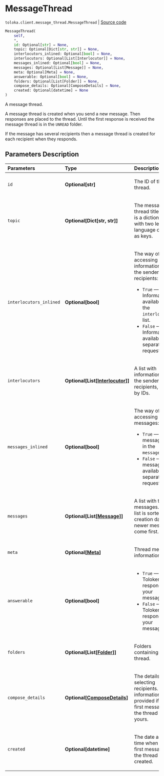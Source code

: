 # MessageThread
`toloka.client.message_thread.MessageThread` | [Source code](https://github.com/Toloka/toloka-kit/blob/v1.2.0.post1/src/client/message_thread.py#L77)

```python
MessageThread(
    self,
    *,
    id: Optional[str] = None,
    topic: Optional[Dict[str, str]] = None,
    interlocutors_inlined: Optional[bool] = None,
    interlocutors: Optional[List[Interlocutor]] = None,
    messages_inlined: Optional[bool] = None,
    messages: Optional[List[Message]] = None,
    meta: Optional[Meta] = None,
    answerable: Optional[bool] = None,
    folders: Optional[List[Folder]] = None,
    compose_details: Optional[ComposeDetails] = None,
    created: Optional[datetime] = None
)
```

A message thread.


A message thread is created when you send a new message. Then responses are placed to the thread.
Until the first response is received the message thread is in the `UNREAD` folder.

If the message has several recipients then a message thread is created for each recipient when they responds.

## Parameters Description

| Parameters | Type | Description |
| :----------| :----| :-----------|
`id`|**Optional\[str\]**|<p>The ID of the thread.</p>
`topic`|**Optional\[Dict\[str, str\]\]**|<p>The message thread title. `topic` is a dictionary with two letter language codes as keys.</p>
`interlocutors_inlined`|**Optional\[bool\]**|<p>The way of accessing information about the sender and recipients:</p> <ul> <li>`True` — Information is available in the `interlocutors` list.</li> <li>`False` — Information is available on a separate request.</li> </ul>
`interlocutors`|**Optional\[List\[[Interlocutor](toloka.client.message_thread.Interlocutor.md)\]\]**|<p>A list with information about the sender and recipients, sorted by IDs.</p>
`messages_inlined`|**Optional\[bool\]**|<p>The way of accessing messages:</p> <ul> <li>`True` — The messages are in the `messages` list.</li> <li>`False` — The messages are available on a separate request.</li> </ul>
`messages`|**Optional\[List\[[Message](toloka.client.message_thread.MessageThread.Message.md)\]\]**|<p>A list with thread messages. The list is sorted by creation date: newer messages come first.</p>
`meta`|**Optional\[[Meta](toloka.client.message_thread.MessageThread.Meta.md)\]**|<p>Thread meta information.</p>
`answerable`|**Optional\[bool\]**|<ul> <li>`True` — Tolokers can respond to your messages.</li> <li>`False` — Tolokers can&#x27;t respond to your messages.</li> </ul>
`folders`|**Optional\[List\[[Folder](toloka.client.message_thread.Folder.md)\]\]**|<p>Folders containing the thread.</p>
`compose_details`|**Optional\[[ComposeDetails](toloka.client.message_thread.MessageThread.ComposeDetails.md)\]**|<p>The details of selecting recipients. This information is provided if the first message in the thread was yours.</p>
`created`|**Optional\[datetime\]**|<p>The date and time when the first message in the thread was created.</p>
